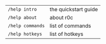 | | |
|-|-|
| `/help intro`    | the quickstart guide
| `/help about`    | about r0c
| `/help commands` | list of commands
| `/help hotkeys`  | list of hotkeys
